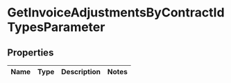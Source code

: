 

# GetInvoiceAdjustmentsByContractIdTypesParameter


## Properties

| Name | Type | Description | Notes |
|------------ | ------------- | ------------- | -------------|



